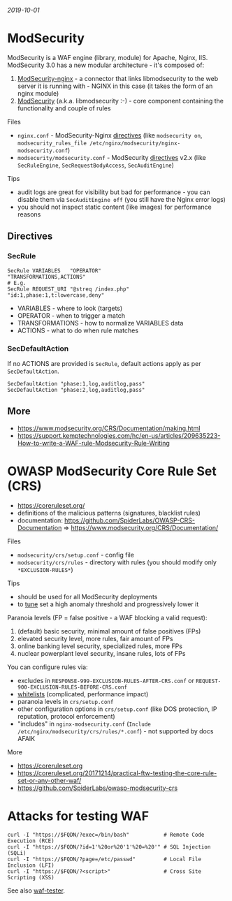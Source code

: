 *2019-10-01*

# ModSecurity

ModSecurity is a WAF engine (library, module) for Apache, Nginx, IIS. ModSecurity 3.0 has a new modular architecture - it's composed of:

1. [ModSecurity-nginx](https://github.com/SpiderLabs/ModSecurity-nginx) - a connector that links libmodsecurity to the web server it is running with - NGINX in this case (it takes the form of an nginx module)
2. [ModSecurity](https://github.com/SpiderLabs/ModSecurity) (a.k.a. libmodsecurity :-) - core component containing the functionality and couple of rules

Files

* `nginx.conf` - ModSecurity-Nginx [directives](https://github.com/SpiderLabs/ModSecurity-nginx#usage) (like `modsecurity on`, `modsecurity_rules_file /etc/nginx/modsecurity/nginx-modsecurity.conf`)
* `modsecurity/modsecurity.conf` - ModSecurity [directives](https://github.com/SpiderLabs/ModSecurity/wiki/Reference-Manual-%28v2.x%29#Configuration_Directives) v2.x (like `SecRuleEngine`, `SecRequestBodyAccess`, `SecAuditEngine`)

Tips

* audit logs are great for visibility but bad for performance - you can disable them via `SecAuditEngine off` (you still have the Nginx error logs)
* you should not inspect static content (like images) for performance reasons

## Directives

### SecRule

```
SecRule VARIABLES   "OPERATOR"                "TRANSFORMATIONS,ACTIONS"
# E.g.
SecRule REQUEST_URI "@streq /index.php" "id:1,phase:1,t:lowercase,deny"
```

* VARIABLES - where to look (targets)
* OPERATOR - when to trigger a match
* TRANSFORMATIONS - how to normalize VARIABLES data
* ACTIONS - what to do when rule matches

### SecDefaultAction

If no ACTIONS are provided is `SecRule`, default actions apply as per `SecDefaultAction`.

```
SecDefaultAction "phase:1,log,auditlog,pass"
SecDefaultAction "phase:2,log,auditlog,pass"
```

## More

* https://www.modsecurity.org/CRS/Documentation/making.html
* https://support.kemptechnologies.com/hc/en-us/articles/209635223-How-to-write-a-WAF-rule-Modsecurity-Rule-Writing

# OWASP ModSecurity Core Rule Set (CRS)

* https://coreruleset.org/
* definitions of the malicious patterns (signatures, blacklist rules)
* documentation: https://github.com/SpiderLabs/OWASP-CRS-Documentation => https://www.modsecurity.org/CRS/Documentation/

Files

* `modsecurity/crs/setup.conf` - config file
* `modsecurity/crs/rules` - directory with rules (you should modify only `*EXCLUSION-RULES*`)

Tips

* should be used for all ModSecurity deployments
* to [tune](https://www.oreilly.com/ideas/how-to-tune-your-waf-installation-to-reduce-false-positives
) set a high anomaly threshold and progressively lower it

Paranoia levels (FP = false positive - a WAF blocking a valid request):

1. (default) basic security, minimal amount of false positives (FPs)
2. elevated security level, more rules, fair amount of FPs
3. online banking level security, specialized rules, more FPs
4. nuclear powerplant level security, insane rules, lots of FPs

You can configure rules via:

* excludes in `RESPONSE-999-EXCLUSION-RULES-AFTER-CRS.conf` or `REQUEST-900-EXCLUSION-RULES-BEFORE-CRS.conf`
* [whitelists](https://www.modsecurity.org/CRS/Documentation/exceptions.html#exceptions-versus-whitelist) (complicated, performance impact)
* paranoia levels in `crs/setup.conf`
* other configuration options in `crs/setup.conf` (like DOS protection, IP reputation, protocol enforcement)
* "includes" in `nginx-modsecurity.conf` (`Include /etc/nginx/modsecurity/crs/rules/*.conf`) - not supported by docs AFAIK

More

* https://coreruleset.org
* https://coreruleset.org/20171214/practical-ftw-testing-the-core-rule-set-or-any-other-waf/
* https://github.com/SpiderLabs/owasp-modsecurity-crs

# Attacks for testing WAF

```
curl -I "https://$FQDN/?exec=/bin/bash"           # Remote Code Execution (RCE)
curl -I "https://$FQDN/?id=1'%20or%20'1'%20=%20'" # SQL Injection (SQLi)
curl -I "https://$FQDN/?page=/etc/passwd"         # Local File Inclusion (LFI)
curl -I "https://$FQDN/?<script>"                 # Cross Site Scripting (XSS)
```

See also [waf-tester](https://github.com/jreisinger/waf-tester).
